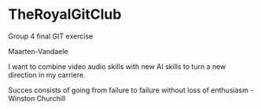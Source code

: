 # TheRoyalGitClub
Group 4 final GIT exercise


Maarten-Vandaele


I want to combine video audio skills with new AI skills to turn a new direction 
in my carriere. 

Succes consists of going from failure to failure without loss of enthusiasm
-Winston Churchill


